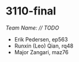 # 3110-final
*Team Name: // TODO*
- Erik Pedersen, ep563
- Runxin (Leo) Qian, rq48
- Major Zangari, maz76
